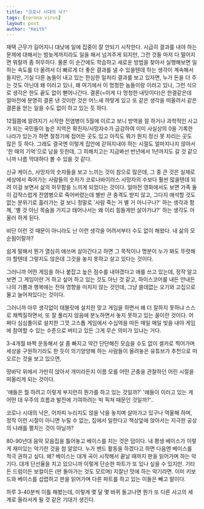 ```yaml
---
title: "코로나 시대의 낙?"
tags: [corona virus]
layout: post
author: "Keith"
---
```


재택 근무가 길어지니 대낮에 일에 집중이 잘 안되기 시작한다. 시급히 결과를 내야 하는 문제에 대해서는 밤늦게까지라도 일을 해서 넘겨주게 되지만, 그런 것들 마저 다 떨어지면 뭐랄까 좀 허무하다. 물론 이 순간에도 학습하고 새로운 방법을 찾아서 실행해보면 일하는 속도를 더 올려서 더 빠르게 더 좋은 결과를 낼 수 있을텐데 하는 생각이 계속해서 들지만, 기실 다른 놈들이 내고 있는 한심한 일처리 결과를 보고 있자면, 누가 돈을 더 주는 것도 아닌데 왜 이러고 있나, 왜 여기에서 이 멍청한 놈들이랑 이러고 있나, 그런 식으로 생각은 한도 끝도 없이 뻗어나간다. 결론(=이게 다 멍청한 내탓이다)은 한결같은데 얼마전에 분명히 결론 낸 것이란 것은 어느새 까맣게 있고 또 같은 생각을 떠올려서 같은 결론을 얻는 일을 수도 없이 하고 있는 듯 하다.

12월쯤에 알려지기 시작한 전염병이 5월에 이르고 보니 방역을 잘 하거나 과학적인 사고가 되는 국민들이 높은 지역은 확진자/사망자수가 급감하여 이미 사실상의 0을 기록한 나라가 있는가 하면 절정기에 접어든 곳도 있고 아직도 뭐가 뭔지 정신 못 차리는 곳도 많은 듯 하다. 그래도 결국엔 이렇게 집안에 갇혀지내야 하는 시절도 얼마지나지 않아서 '한 때의 기억'으로 남을 듯한데, 그 피해치고는 지금봐선 반년에서 1년까지도 갈 것 같으니까 나름 막대하다 볼 수 있을 것 같다.

신규 케이스, 사망자의 숫자들을 보고 느끼는 것이 참으로 많은데, 그 중 큰 것은 실제로 세상에서 죽어가는 사람들의 숫자가 코로나바이러스 사망자의 수보다 훨씬 많을텐데 되려 이걸 보면서 삶의 허무함을 느끼게 되었다는 것이다. 얼마전 영화에서도 보면 가족 둘이 갑작스럽게 전염병으로 죽어버렸는데 별반 큰 충격도 받지 않고, 그다지 애석할 것도 없는 분위기로 흘러가는 걸 보니 정말로 '사람 죽는 거 별 거 아니구나?' 하는 생각과 함께, '별 것 아닌 목숨을 가지고 태어나서는 왜 이리 힘들게만 살아가냐?' 하는 생각도 아울러 하게 된다. 

비단 이런 것 때문이 아니라도 난 이런 생각을 어려서부터 수도 없이 해왔다. 내 삶의 모순됨이랄까?

쉽게 말해서 뭔가 열심히 애쓰며 살아간다고 하면 그 목적이나 명분이 누가 봐도 뚜렷해야 할텐데 그렇지도 않은데 그것을 놓지 못하고 살고 있다는 것이다. 

그러니까 어떤 게임을 하나 붙잡고 높은 점수를 내야겠다고 애를 쓰고 있는데, 정작 알고 보면 그 게임이란 거 하고 싶어 하고 있는 것도 아닌 것 같고, 하이스코어를 내든 안내든 나의 기쁨과 행복에는 전혀 영향을 미치지 않는 것인데, 그냥 쓸데없는 오기와 고집으로 물고 늘어져있다는 것이다. 

그러니까 아무 생각없이 태블릿에 설치한 맞고 게임을 하면서 왜 더 잘하지 못하냐 스스로 채찍질하면서, 또 잘 풀리지 않음에 분노하면서 놓지 못하고 있는 꼴이란 것이다. 어쩌다 심심풀이로 설치한 그깟 고스톱 게임에서 수십억을 따든 매일 매일 빚을 내야 게임에 참여할 수 있는 수준으로 버티고 있든 그게 무슨 의미가 있냐는 거다.

3-4개월 바짝 운동해서 살 좀 빠지고 약간 단단해진 모습을 수도 없이 셀카로 찍어가며 세상을 구원하기라도 한 듯이 의기양양해 하는 사람들이 올려놓은 유튜브가 추천으로 떠오르는 것을 보고 있으면,

땅바닥 위에서 가만히 앉아서 개미라든지 이름 모를 어떤 곤충을 관찰하던 어린 시절을 떠올리게 되는 것이다. 

'얘들은 뭘 하려고 이렇게 부지런히 뭔가를 하고 있는 것일까?' '얘들이 이러고 있는 게 어떤 대 우주의 흐름과 발전에 기여하려는 빅 픽쳐 때문인 것일까?'..

코로나 시대의 낙은, 어차피 누리지도 않을 낙을 놓치며 살아가고 있구나 억울해 하며, 정작 이런 시절이 아니면 누릴 수 없는, 집에서 일한다고 책상앞에 앉아서는 지극한 공상의 나래를 펼치는 것이 아닐까?

80-90년대 음악 모음집을 틀어놓고 베이스를 치는 것은 덤이다. 내 평생 베이스가 이렇게 재미있는 악기란 것을 첨 알았다. 누가 밴드 활동을 하겠다고 하면 다음엔 베이스를 적극 권하고 싶다. 왜? 베이스는 대개 곡이 시작해서 끝날 때까지 판을 읽어가며 하는 악기다. 대개 단선율을 치고 있으니까 이렇게 단순한 파트가 또 있나 싶을 수 있지만. 기타든 드럼이든 보컬이든 (판 돌아가는 것도 모르며) 지잘난 맛에 하는 악기라면. 이미 키보드와 베이스를 섭렵하고 판을 읽어가며 다른 파트를 하고 있는 이들은 빼고 말이다. 

하루 3-40분씩 이틀 해봤는데, 이렇게 몇 달 몇 바퀴 돌고나면 뭔가 또 다른 사고의 세계로 올라서게 될 것 같은 기대가 생긴다. 